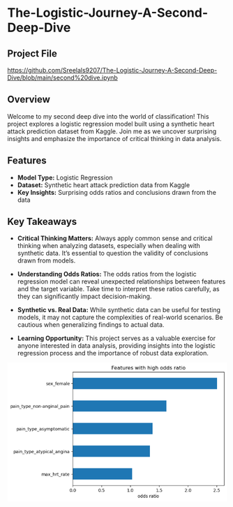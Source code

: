 # The-Logistic-Journey-A-Second-Deep-Dive
## Project File
https://github.com/Sreelals9207/The-Logistic-Journey-A-Second-Deep-Dive/blob/main/second%20dive.ipynb

## Overview

Welcome to my second deep dive into the world of classification! This project explores a logistic regression model built using a synthetic heart attack prediction dataset from Kaggle. Join me as we uncover surprising insights and emphasize the importance of critical thinking in data analysis.

## Features

- **Model Type:** Logistic Regression
- **Dataset:** Synthetic heart attack prediction data from Kaggle
- **Key Insights:** Surprising odds ratios and conclusions drawn from the data

## Key Takeaways

- **Critical Thinking Matters:** Always apply common sense and critical thinking when analyzing datasets, especially when dealing with synthetic data. It’s essential to question the validity of conclusions drawn from models.

- **Understanding Odds Ratios:** The odds ratios from the logistic regression model can reveal unexpected relationships between features and the target variable. Take time to interpret these ratios carefully, as they can significantly impact decision-making.

- **Synthetic vs. Real Data:** While synthetic data can be useful for testing models, it may not capture the complexities of real-world scenarios. Be cautious when generalizing findings to actual data.

- **Learning Opportunity:** This project serves as a valuable exercise for anyone interested in data analysis, providing insights into the logistic regression process and the importance of robust data exploration.



![Heart Attack Prediction Model](https://github.com/Sreelals9207/The-Logistic-Journey-A-Second-Deep-Dive/blob/main/download.png?raw=true)

